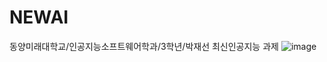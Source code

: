# NEWAI

동양미래대학교/인공지능소프트웨어학과/3학년/박재선
최신인공지능 과제
![image](https://github.com/user-attachments/assets/daee7a8e-4cf1-4ac8-832b-23eaff8e25fb)
